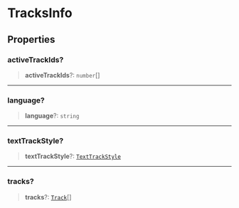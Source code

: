 # TracksInfo

## Properties

### activeTrackIds?

> **activeTrackIds**?: `number`[]

***

### language?

> **language**?: `string`

***

### textTrackStyle?

> **textTrackStyle**?: [`TextTrackStyle`](reference/interfaces/TextTrackStyle.md)

***

### tracks?

> **tracks**?: [`Track`](reference/interfaces/Track.md)[]
